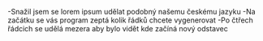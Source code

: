 -Snažil jsem se lorem ipsum udělat podobný našemu českému jazyku
-Na začátku se vás program zeptá kolik řádků chcete vygenerovat 
-Po čtřech řádcich se udělá mezera aby bylo vidět kde začíná nový odstavec
